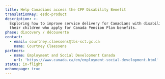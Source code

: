 ```yaml
---
title: Help Canadians access the CPP Disability Benefit
translationKey: esdc-product
description: >-
  Exploring how to improve service delivery for Canadians with disabilities and
  their children who apply for Canada Pension Plan benefits.
phase: discovery / découverte
contact:
  - email: courtney.claessens@tbs-sct.gc.ca
    name: Courtney Claessens
partners:
  - name: Employment and Social Development Canada
    url: 'https://www.canada.ca/en/employment-social-development.html'
status: in-flight
onhomepage: true
---
```


